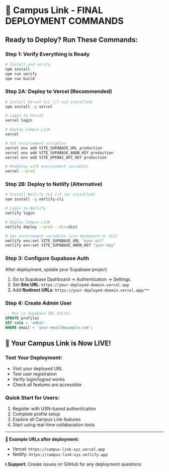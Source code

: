 # 🚀 Campus Link - FINAL DEPLOYMENT COMMANDS

## Ready to Deploy? Run These Commands:

### Step 1: Verify Everything is Ready
```bash
# Install and verify
npm install
npm run verify
npm run build
```

### Step 2A: Deploy to Vercel (Recommended)
```bash
# Install Vercel CLI (if not installed)
npm install -g vercel

# Login to Vercel
vercel login

# Deploy Campus Link
vercel

# Set environment variables
vercel env add VITE_SUPABASE_URL production
vercel env add VITE_SUPABASE_ANON_KEY production
vercel env add VITE_OPENAI_API_KEY production

# Redeploy with environment variables
vercel --prod
```

### Step 2B: Deploy to Netlify (Alternative)
```bash
# Install Netlify CLI (if not installed)
npm install -g netlify-cli

# Login to Netlify
netlify login

# Deploy Campus Link
netlify deploy --prod --dir=dist

# Set environment variables (via dashboard or CLI)
netlify env:set VITE_SUPABASE_URL "your-url"
netlify env:set VITE_SUPABASE_ANON_KEY "your-key"
```

### Step 3: Configure Supabase Auth
After deployment, update your Supabase project:

1. Go to Supabase Dashboard → Authentication → Settings
2. Set **Site URL**: `https://your-deployed-domain.vercel.app`
3. Add **Redirect URLs**: `https://your-deployed-domain.vercel.app/**`

### Step 4: Create Admin User
```sql
-- Run in Supabase SQL Editor
UPDATE profiles 
SET role = 'admin' 
WHERE email = 'your-email@example.com';
```

## 🎉 Your Campus Link is Now LIVE!

### Test Your Deployment:
- Visit your deployed URL
- Test user registration
- Verify login/logout works
- Check all features are accessible

### Quick Start for Users:
1. Register with USN-based authentication
2. Complete profile setup
3. Explore all Campus Link features
4. Start using real-time collaboration tools

---

**🔗 Example URLs after deployment:**
- Vercel: `https://campus-link-xyz.vercel.app`
- Netlify: `https://campus-link-xyz.netlify.app`

**📞 Support:** Create issues on GitHub for any deployment questions